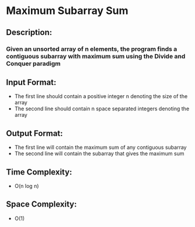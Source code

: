 # Maximum Subarray Sum
## Description:
### Given an unsorted array of n elements, the program finds a contiguous subarray with maximum sum using the Divide and Conquer paradigm
## Input Format:
* The first line should contain a positive integer n denoting the size of the array
* The second line should contain n space separated integers denoting the array
## Output Format:
* The first line will contain the maximum sum of any contiguous subarray
* The second line will contain the subarray that gives the maximum sum
## Time Complexity: 
* O(n log n)
## Space Complexity: 
* O(1)